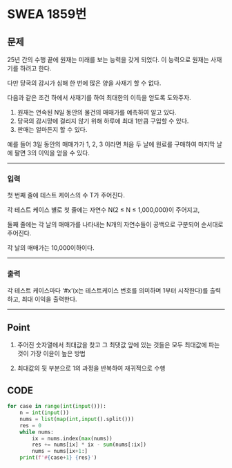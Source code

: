 # SWEA 1859번



## 문제



25년 간의 수행 끝에 원재는 미래를 보는 능력을 갖게 되었다. 이 능력으로 원재는 사재기를 하려고 한다.

다만 당국의 감시가 심해 한 번에 많은 양을 사재기 할 수 없다.

다음과 같은 조건 하에서 사재기를 하여 최대한의 이득을 얻도록 도와주자.

1. 원재는 연속된 N일 동안의 물건의 매매가를 예측하여 알고 있다.
2. 당국의 감시망에 걸리지 않기 위해 하루에 최대 1만큼 구입할 수 있다.
3. 판매는 얼마든지 할 수 있다.

예를 들어 3일 동안의 매매가가 1, 2, 3 이라면 처음 두 날에 원료를 구매하여 마지막 날에 팔면 3의 이익을 얻을 수 있다.

---

### 입력



첫 번째 줄에 테스트 케이스의 수 T가 주어진다.

각 테스트 케이스 별로 첫 줄에는 자연수 N(2 ≤ N ≤ 1,000,000)이 주어지고,

둘째 줄에는 각 날의 매매가를 나타내는 N개의 자연수들이 공백으로 구분되어 순서대로 주어진다.

각 날의 매매가는 10,000이하이다.

---

### 출력



각 테스트 케이스마다 ‘#x’(x는 테스트케이스 번호를 의미하며 1부터 시작한다)를 출력하고, 최대 이익을 출력한다.

---

## Point



1. 주어진 숫자열에서 최대값을 찾고 그 최댓값 앞에 있는 것들은 모두 최대값에 파는 것이 가장 이윤이 높은 방법

1. 최대값의 뒷 부분으로 1의 과정을 반복하여 재귀적으로 수행

    


## CODE

```python
for case in range(int(input())):
    n = int(input())
    nums = list(map(int,input().split()))
    res = 0
    while nums:
        ix = nums.index(max(nums))
        res += nums[ix] * ix - sum(nums[:ix])
        nums = nums[ix+1:]
    print(f'#{case+1} {res}')
```

